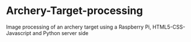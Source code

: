# Archery-Target-processing
Image processing of an archery target using a Raspberry Pi, HTML5-CSS-Javascript and Python server side
